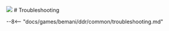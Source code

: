 <img class="header-logo" src="/img/bemani/ddr/world/logo.png">
# Troubleshooting

--8<-- "docs/games/bemani/ddr/common/troubleshooting.md"